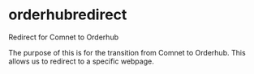 # orderhubredirect
Redirect for Comnet to Orderhub

The purpose of this is for the transition from Comnet to Orderhub. This allows us to redirect to a specific webpage.

